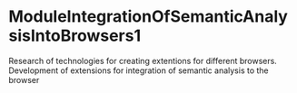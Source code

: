 # ModuleIntegrationOfSemanticAnalysisIntoBrowsers1
Research of technologies for creating extentions for different browsers. Development of extensions for integration of semantic analysis to the browser 
